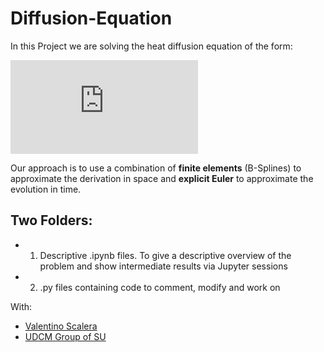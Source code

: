 # Diffusion-Equation
In this Project we are solving the heat diffusion equation of the form: 


 ![Diffusion equation](https://latex.codecogs.com/gif.latex?%5Cfn_cm%20%5Cfrac%7B%5Cdelta%20%5Cphi%7D%7B%5Cdelta%20t%7D%20%3D%20%5Cfrac%7B%5Cdelta%7D%7B%5Cdelta%20x%7D%5Cleft%28k%28%5Cphi%29%5Cfrac%7B%5Cdelta%7D%7B%5Cdelta%20x%7D%5Cphi%5Cright%29)
 
 Our approach is to use a combination of **finite elements** (B-Splines) to approximate the derivation in space and **explicit Euler** to approximate the evolution in time.

## Two Folders:
* 1) Descriptive \.ipynb files. To give a descriptive overview  of the problem and show intermediate results via Jupyter sessions
* 2) \.py files containing code to comment, modify and work on




With: 
* [Valentino Scalera](https://github.com/VaSca92)
* [UDCM Group of SU](http://udcm.fysik.su.se/)


